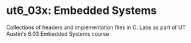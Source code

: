 # ut6_03x: Embedded Systems

Collections of headers and implementation files in C. 
Labs as part of UT Austin's 6.03 Embedded Systems course
